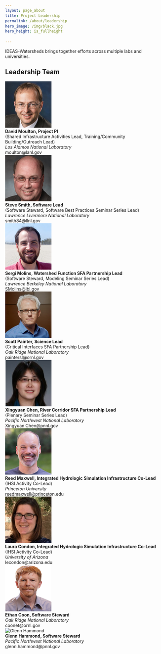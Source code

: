 ```yaml
---
layout: page_about
title: Project Leadership
permalink: /about/leadership
hero_image: /img/black.jpg
hero_height: is_fullheight

---
```


<style>
    .cont {
      display: flex;
      flex-wrap: wrap;
    }

.col1 {
      flex: 1; 
      min-width: 200px;
    }

.col2 {
      flex: 4;
      min-width: 400px;
    }

</style>

IDEAS-Watersheds brings together efforts across multiple labs and universities.

<h2>Leadership Team</h2>

<div class="cont">
  <div class="col1">
  <img class="alignleft" src="../img/photos/dmoulton.png" alt="David Moulton" width="150" height="150">
  </div>
  <div class="col2"><strong>David Moulton, Project PI</strong><br>(Shared Infrastructure Activities Lead, Training/Community Building/Outreach Lead)<br><em>Los Alamos National Laboratory</em><br>moulton@lanl.gov</div>
</div>

<div class="cont">
  <div class="col1">
  <img class="alignleft" src="../img/photos/ssmith.png" alt="Steve Smith" width="150" height="150">
  </div>
  <div class="col2"><strong>Steve Smith, Software Lead</strong><br>(Software Steward, Software Best Practices Seminar Series Lead)<br><em>Lawrence Livermore National Laboratory</em><br>smith84@llnl.gov</div>
</div>

<div class="cont">
  <div class="col1">
  <img class="alignleft" src="../img/photos/smolins.png" alt="Sergi Molins" width="150" height="150">
  </div>
  <div class="col2"><strong>Sergi Molins, Watershed Function SFA Partnership Lead</strong><br>(Software Steward, Modeling Seminar Series Lead)<br><em>Lawrence Berkeley National Laboratory</em><br>SMolins@lbl.gov</div>
</div>

<div class="cont">
  <div class="col1">
  <img class="alignleft" src="../img/photos/spainter.png" alt="Scott Painter" width="150" height="150">
  </div>
  <div class="col2"><strong>Scott Painter, Science Lead </strong><br>(Critical Interfaces SFA Partnership Lead)<br><em>Oak Ridge National Laboratory</em><br>paintersl@ornl.gov</div>
</div>

<div class="cont">
  <div class="col1">
  <img class="alignleft" src="../img/photos/xchen.png" alt="Xingyuan Chen" width="150" height="150">
  </div>
  <div class="col2"><strong>Xingyuan Chen, River Corridor SFA Partnership Lead</strong><br>(Plenary Seminar Series Lead)<br><em>Pacific Northwest National Laboratory</em><br>Xingyuan.Chen@pnnl.gov</div>
</div>

<div class="cont">
  <div class="col1">
  <img class="alignleft" src="../img/photos/rmaxwell.png" alt="Reed Maxwell" width="150" height="150">
  </div>
  <div class="col2"><strong>Reed Maxwell, Integrated Hydrologic Simulation Infrastructure Co-Lead</strong><br>(IHSI Activity Co-Lead)<br><em>Princeton University</em><br>reedmaxwell@princeton.edu</div>
</div>

<div class="cont">
  <div class="col1">
  <img class="alignleft" src="../img/photos/lcondon.png" alt="Laura Condon" width="150" height="150">
  </div>
  <div class="col2"><strong>Laura Condon, Integrated Hydrologic Simulation Infrastructure Co-Lead</strong><br>(IHSI Activity Co-Lead)<br><em>University of Arizona</em><br>lecondon@arizona.edu</div>
</div>

<div class="cont">
  <div class="col1">
  <img class="alignleft" src="../img/photos/ecoon.png" alt="Ethan Coon" width="150" height="150">
  </div>
  <div class="col2"><strong>Ethan Coon, Software Steward</strong><br><em>Oak Ridge National Laboratory</em><br>coonet@ornl.gov</div>
</div>

<div class="cont">
  <div class="col1">
  <img class="alignleft" src="../img/photos/ghammond.png" alt="Glenn Hammond" width="150" height="150">
  </div>
  <div class="col2"><strong>Glenn Hammond, Software Steward</strong><br><em>Pacific Northwest National Laboratory</em><br>glenn.hammond@pnnl.gov</div>
</div>

<!-- 

<br>
<strong>Project Coordinator:</strong> Position Open
<br><br>

[IDEAS-Classic](https://ideas-productivity.org/ideas-classic/)<br>
[IDEAS](https://ideas-productivity.org/)

-->

